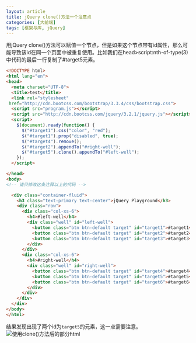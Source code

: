 ```yaml
---
layout: article
title: jQuery clone()方法一个注意点
categories: [大前端]
tags: [框架与库, jQuery]
---
```


用jQuery clone()方法可以赋值一个节点，但是如果这个节点带有id属性，那么可能导致该id在同一个页面中被重复使用。比如我们在head>script:nth-of-type(3)中代码的最后一行复制了#target5元素。
```html
<!DOCTYPE html>
<html lang="en">
<head>
  <meta charset="UTF-8">
  <title>test</title>
  <link rel="stylesheet" 
 href="http://cdn.bootcss.com/bootstrap/3.3.4/css/bootstrap.css">
  <script src="program.js"></script>
  <script src="http://cdn.bootcss.com/jquery/3.2.1/jquery.js"></script>
  <script>
    $(document).ready(function() {
      $("#target1").css("color", "red");
      $("#target1").prop("disabled", true);
      $("#target4").remove();
      $("#target2").appendTo("#right-well");
      $("#target5").clone().appendTo("#left-well");
    });
  </script>

</head>
<body>
<!-- 请只修改这条注释以上的代码 -->

  <div class="container-fluid">
    <h3 class="text-primary text-center">jQuery Playground</h3>
    <div class="row">
      <div class="col-xs-6">
        <h4>#left-well</h4>
        <div class="well" id="left-well">
          <button class="btn btn-default target" id="target1">#target1</button>
          <button class="btn btn-default target" id="target2">#target2</button>
          <button class="btn btn-default target" id="target3">#target3</button>
        </div>
      </div>
      <div class="col-xs-6">
        <h4>#right-well</h4>
        <div class="well" id="right-well">
          <button class="btn btn-default target" id="target4">#target4</button>
          <button class="btn btn-default target" id="target5">#target5</button>
          <button class="btn btn-default target" id="target6">#target6</button>
        </div>
      </div>
    </div>
  </div>
</body>
</html>
```
结果发现出现了两个id为`target5`的元素，这一点需要注意。
![使用clone()方法后的部分html](http://upload-images.jianshu.io/upload_images/6321648-20e3ea14087b89b6.png?imageMogr2/auto-orient/strip%7CimageView2/2/w/1240)